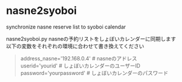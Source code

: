 # nasne2syoboi
synchronize nasne reserve list to syoboi calendar

nasne2syoboi.py nasneの予約リストをしょぼいカレンダーに同期します  
以下の変数をそれぞれの環境に合わせて書き換えてください  
>address_nasne='192.168.0.4' # nasneのアドレス  
>userid='yourid' # しょぼいカレンダーのユーザーID  
>password='yourpassword' # しょぼいカレンダーのパスワード  

